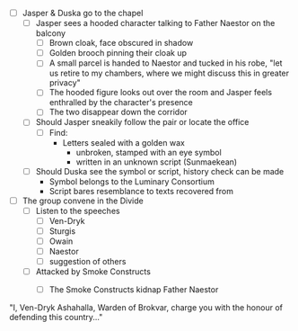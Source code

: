 - [ ] Jasper & Duska go to the chapel
	- [ ] Jasper sees a hooded character talking to Father Naestor on the balcony
		- [ ] Brown cloak, face obscured in shadow
		- [ ] Golden brooch pinning their cloak up
		- [ ] A small parcel is handed to Naestor and tucked in his robe, "let us retire to my chambers, where we might discuss this in greater privacy"
		- [ ] The hooded figure looks out over the room and Jasper feels enthralled by the character's presence
		- [ ] The two disappear down the corridor 
	- [ ] Should Jasper sneakily follow the pair or locate the office
		- [ ] Find:
			- Letters sealed with a golden wax
				- unbroken, stamped with an eye symbol
				- written in an unknown script (Sunmaekean)
	- [ ] Should Duska see the symbol or script, history check can be made
		- Symbol belongs to the Luminary Consortium
		- Script bares resemblance to texts recovered from
- [ ] The group convene in the Divide
	- [ ] Listen to the speeches
		- [ ] Ven-Dryk
		- [ ] Sturgis
		- [ ] Owain
		- [ ] Naestor
		- [ ] suggestion of others
	- [ ] Attacked by Smoke Constructs
		- [ ] The Smoke Constructs kidnap Father Naestor


"I, Ven-Dryk Ashahalla, Warden of Brokvar, charge you with the honour of defending this country..."